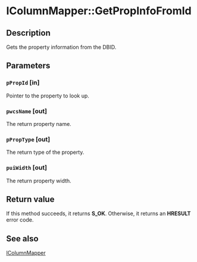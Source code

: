 # IColumnMapper::GetPropInfoFromId

## Description

Gets the property information from the DBID.

## Parameters

### `pPropId` [in]

Pointer to the property to look up.

### `pwcsName` [out]

The return property name.

### `pPropType` [out]

The return type of the property.

### `puiWidth` [out]

The return property width.

## Return value

If this method succeeds, it returns **S_OK**. Otherwise, it returns an **HRESULT** error code.

## See also

[IColumnMapper](https://learn.microsoft.com/windows/desktop/api/indexsrv/nn-indexsrv-icolumnmapper)